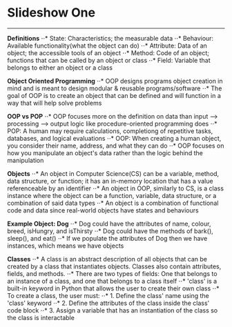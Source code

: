 # Slideshow One
------
**Definitions**
⋅⋅* State: Characteristics; the measurable data
⋅⋅* Behaviour: Available functionality(what the object can do)
⋅⋅* Attribute: Data of an object; the accessible tools of an object
⋅⋅* Method: Code of an object; functions that can be called by an object or class
⋅⋅* Field: Variable that belongs to either an object or a class

**Object Oriented Programming**
⋅⋅* OOP designs programs object creation in mind and is meant to design modular & reusable programs/software
⋅⋅* The goal of OOP is to create an object that can be defined and will function in a way that will help solve problems

**OOP vs POP**
⋅⋅* OOP focuses more on the definition on data than input --> processing --> output logic like procedure-oriented programming does
⋅⋅* POP: A human may require calculations, completiong of repetitive tasks, databases, and logical evaluations
⋅⋅* OOP: When creating a human object, you consider their name, address, and what they can do
⋅⋅* OOP focuses on how you manipulate an object's data rather than the logic behind the manipulation

**Objects**
⋅⋅* An object in Computer Science(CS) can be a variable, method, data structure, or function; it has an in-memory location that has a value referenceable by an identifier
⋅⋅* An object in OOP, similarly to CS, is a class instance where the object can be a function, variable, data structure, or a combination of said data types
⋅⋅* An object is a combination of functional code and data since real-world objects have states and behaviours

**Example Object: Dog**
⋅⋅* Dog could have the attributes of name, colour, breed, isHungry, and isThirsty
⋅⋅* Dog could have the methods of bark(), sleep(), and eat()
⋅⋅* If we populate the attributes of Dog then we have instances, which means we have objects

**Classes**
⋅⋅* A class is an abstract description of all objects that can be created by a class that instantiates objects.  Classes also contain attributes, fields, and methods.
⋅⋅* There are two types of fields: One that belongs to an instance of a class, and one that belongs to a class itself
⋅⋅* 'class' is a built-in keyword in Python that allows the user to create their own class
⋅⋅* To create a class, the user must:
⋅⋅* 1. Define the class' name using the 'class' keyword
⋅⋅* 2. Define the attributes of the class inside the class' code block
⋅⋅* 3. Assign a variable that has an instantiation of the class so the class is interactable
